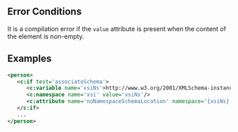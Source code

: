 ## Error Conditions

It is a compilation error if the `value` attribute is present when the content of the element is non-empty.

## Examples

```xml
<person>
   <c:if test='associateSchema'>
      <c:variable name='xsiNs'>http://www.w3.org/2001/XMLSchema-instance</c:variable>
      <c:namespace name='xsi' value='xsiNs'/>
      <c:attribute name='noNamespaceSchemaLocation' namespace='{xsiNs}'>http://adventure-works.com/schemas/person.xsd</c:attribute>
   </c:if>
   ...
</person>
```
